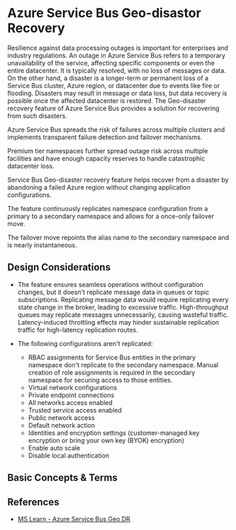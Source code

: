 
# Azure Service Bus Geo-disastor Recovery

Resilience against data processing outages is important for enterprises and industry regulations. An outage in Azure Service Bus refers to a temporary unavailability of the service, affecting specific components or even the entire datacenter. It is typically resolved, with no loss of messages or data. On the other hand, a disaster is a longer-term or permanent loss of a Service Bus cluster, Azure region, or datacenter due to events like fire or flooding. Disasters may result in message or data loss, but data recovery is possible once the affected datacenter is restored. The Geo-disaster recovery feature of Azure Service Bus provides a solution for recovering from such disasters.

Azure Service Bus spreads the risk of failures across multiple clusters and implements transparent failure detection and failover mechanisms.

Premium tier namespaces further spread outage risk across multiple facilities and have enough capacity reserves to handle catastrophic datacenter loss.

Service Bus Geo-disaster recovery feature helps recover from a disaster by abandoning a failed Azure region without changing application configurations.

The feature continuously replicates namespace configuration from a primary to a secondary namespace and allows for a once-only failover move.

The failover move repoints the alias name to the secondary namespace and is nearly instantaneous.


## Design Considerations

 - The feature ensures seamless operations without configuration changes, but it doesn't replicate message data in queues or topic subscriptions. Replicating message data would require replicating every state change in the broker, leading to excessive traffic. High-throughput queues may replicate messages unnecessarily, causing wasteful traffic. Latency-induced throttling effects may hinder sustainable replication traffic for high-latency replication routes.
 
 - The following configurations aren't replicated:
    - RBAC assignments for Service Bus entities in the primary namespace don't replicate to the secondary namespace. Manual creation of role assignments is required in the secondary namespace for securing access to those entities.
    - Virtual network configurations
    - Private endpoint connections
    - All networks access enabled
    - Trusted service access enabled
    - Public network access
    - Default network action
    - Identities and encryption settings (customer-managed key encryption or bring your own key (BYOK) encryption)
    - Enable auto scale
    - Disable local authentication

## Basic Concepts & Terms

## References

 - [MS Learn - Azure Service Bus Geo DR](https://learn.microsoft.com/en-us/azure/service-bus-messaging/service-bus-geo-drs)